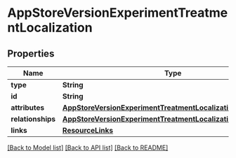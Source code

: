 # AppStoreVersionExperimentTreatmentLocalization

## Properties
Name | Type | Description | Notes
------------ | ------------- | ------------- | -------------
**type** | **String** |  | 
**id** | **String** |  | 
**attributes** | [**AppStoreVersionExperimentTreatmentLocalizationAttributes**](AppStoreVersionExperimentTreatmentLocalizationAttributes.md) |  | [optional] 
**relationships** | [**AppStoreVersionExperimentTreatmentLocalizationRelationships**](AppStoreVersionExperimentTreatmentLocalizationRelationships.md) |  | [optional] 
**links** | [**ResourceLinks**](ResourceLinks.md) |  | [optional] 

[[Back to Model list]](../README.md#documentation-for-models) [[Back to API list]](../README.md#documentation-for-api-endpoints) [[Back to README]](../README.md)


